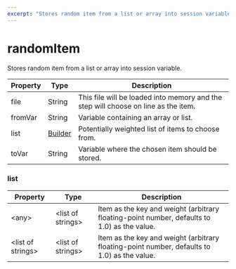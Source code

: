 ```yaml
---
excerpt: "Stores random item from a list or array into session variable."
---
```

# randomItem

Stores random item from a list or array into session variable.

| Property | Type | Description |
| ------- | ------- | -------- |
| file | String | This file will be loaded into memory and the step will choose on line as the item. |
| fromVar | String | Variable containing an array or list. |
| list | [Builder](#list) | Potentially weighted list of items to choose from. |
| toVar | String | Variable where the chosen item should be stored. |

### <a id="list"></a>list

| Property | Type | Description |
| ------- | ------- | ------- |
| &lt;any&gt; | &lt;list of strings&gt; | Item as the key and weight (arbitrary floating-point number, defaults to 1.0) as the value. |
| &lt;list of strings&gt; | &lt;list of strings&gt; | Item as the key and weight (arbitrary floating-point number, defaults to 1.0) as the value. |

